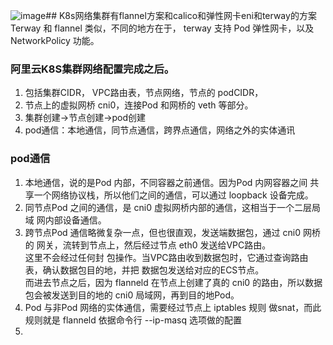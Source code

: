 ![image](https://github.com/xuanjieWang/Doc/assets/75986564/3cf24ba7-21bc-4ea5-a552-96aa855b2376)##  K8s网络集群有flannel方案和calico和弹性网卡eni和terway的方案Terway 和 flannel 类似，不同的地方在于， terway 支持 Pod 弹性网卡，以及 NetworkPolicy 功能。

### 阿里云K8S集群网络配置完成之后。
1. 包括集群CIDR， VPC路由表，节点网络，节点的 podCIDR，
2. 节点上的虚拟网桥 cni0，连接Pod 和网桥的 veth 等部分。
3. 集群创建->节点创建->pod创建
4. pod通信：本地通信，同节点通信，跨界点通信，网络之外的实体通讯

### pod通信
1. 本地通信，说的是Pod 内部，不同容器之前通信。因为Pod 内网容器之间 共享一个网络协议栈，所以他们之间的通信，可以通过 loopback 设备完成。
2. 同节点Pod 之间的通信，是 cni0 虚拟网桥内部的通信，这相当于一个二层局域 网内部设备通信。
3. 跨节点Pod 通信略微复杂一点，但也很直观，发送端数据包，通过 cni0 网桥的 网关，流转到节点上，然后经过节点 eth0 发送给VPC路由。</br>
   这里不会经过任何封 包操作。当VPC路由收到数据包时，它通过查询路由表，确认数据包目的地，并把 数据包发送给对应的ECS节点。</br>
   而进去节点之后，因为 flanneld 在节点上创建了真的 cni0 的路由，所以数据包会被发送到目的地的 cni0 局域网，再到目的地Pod。
4. Pod 与非Pod 网络的实体通信，需要经过节点上 iptables 规则 做snat，而此规则就是 flanneld 依据命令行 --ip-masq 选项做的配置
5. 
